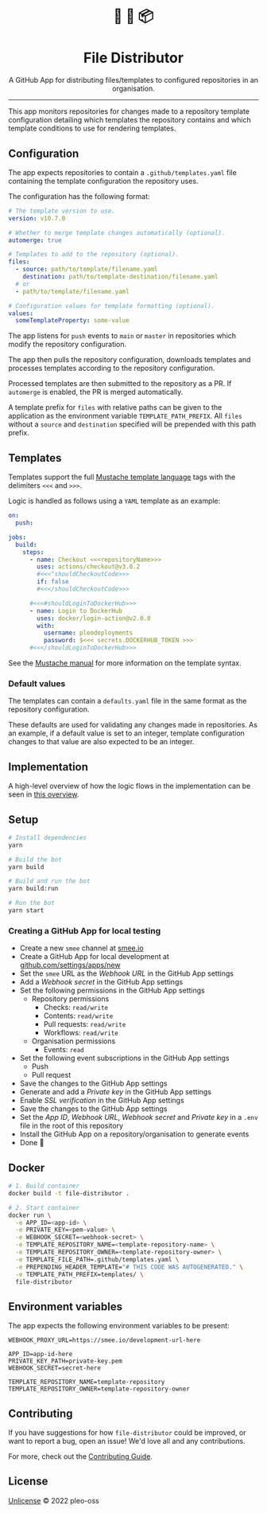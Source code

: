 <h1 align="center">
📄 🔄 📦
</h1>
<h1 align="center"> File Distributor</h1>

<p align="center">A GitHub App for distributing files/templates to configured repositories in an organisation.</p>

---

This app monitors repositories for changes made to a repository template configuration detailing which templates the repository contains and which template conditions to use for rendering templates.

## Configuration

The app expects repositories to contain a `.github/templates.yaml` file containing the template configuration the repository uses.

The configuration has the following format:

```yaml
# The template version to use.
version: v10.7.0

# Whether to merge template changes automatically (optional).
automerge: true

# Templates to add to the repository (optional).
files:
  - source: path/to/template/filename.yaml
    destination: path/to/template-destination/filename.yaml
  # or
  - path/to/template/filename.yaml

# Configuration values for template formatting (optional).
values:
  someTemplateProperty: some-value
```

The app listens for `push` events to `main` or `master` in repositories which modify the repository configuration.

The app then pulls the repository configuration, downloads templates and processes templates according to the repository configuration.

Processed templates are then submitted to the repository as a PR. If `automerge` is enabled, the PR is merged automatically.

A template prefix for `files` with relative paths can be given to the application as the environment variable `TEMPLATE_PATH_PREFIX`.
All `files` without a `source` and `destination` specified will be prepended with this path prefix.

## Templates

Templates support the full [Mustache template language](https://mustache.github.io) tags with the delimiters `<<<` and `>>>`.

Logic is handled as follows using a `YAML` template as an example:

```yaml
on:
  push:

jobs:
  build:
    steps:
      - name: Checkout <<<repositoryName>>>
        uses: actions/checkout@v3.0.2
        #<<<^shouldCheckoutCode>>>
        if: false
        #<<</shouldCheckoutCode>>>

      #<<<#shouldLoginToDockerHub>>>
      - name: Login to DockerHub
        uses: docker/login-action@v2.0.0
        with:
          username: pleodeployments
          password: $<<< secrets.DOCKERHUB_TOKEN >>>
      #<<</shouldLoginToDockerHub>>>
```

See the [Mustache manual](https://mustache.github.io/mustache.5.html) for more information on the template syntax.

### Default values

The templates can contain a `defaults.yaml` file in the same format as the repository configuration.

These defaults are used for validating any changes made in repositories. As an example, if a default value is set to an integer, template configuration changes to that value are also expected to be an integer.

## Implementation

A high-level overview of how the logic flows in the implementation can be seen in [this overview](docs/Overview.md).

## Setup

```sh
# Install dependencies
yarn

# Build the bot
yarn build

# Build and run the bot
yarn build:run

# Run the bot
yarn start
```

### Creating a GitHub App for local testing

- Create a new `smee` channel at [smee.io](https://smee.io/)
- Create a GitHub App for local development at [github.com/settings/apps/new](https://github.com/settings/apps/new)
- Set the `smee` URL as the _Webhook URL_ in the GitHub App settings
- Add a _Webhook secret_ in the GitHub App settings
- Set the following permissions in the GitHub App settings
  - Repository permissions
    - Checks: `read/write`
    - Contents: `read/write`
    - Pull requests: `read/write`
    - Workflows: `read/write`
  - Organisation permissions
    - Events: `read`
- Set the following event subscriptions in the GitHub App settings
  - Push
  - Pull request
- Save the changes to the GitHub App settings
- Generate and add a _Private key_ in the GitHub App settings
- Enable _SSL verification_ in the GitHub App settings
- Save the changes to the GitHub App settings
- Set the _App ID_, _Webhook URL_, _Webhook secret_ and _Private key_ in a `.env` file in the root of this repository
- Install the GitHub App on a repository/organisation to generate events
- Done 🎉

## Docker

```sh
# 1. Build container
docker build -t file-distributor .

# 2. Start container
docker run \
  -e APP_ID=<app-id> \
  -e PRIVATE_KEY=<pem-value> \
  -e WEBHOOK_SECRET=<webhook-secret> \
  -e TEMPLATE_REPOSITORY_NAME=<template-repository-name> \
  -e TEMPLATE_REPOSITORY_OWNER=<template-repository-owner> \
  -e TEMPLATE_FILE_PATH=.github/templates.yaml \
  -e PREPENDING_HEADER_TEMPLATE="# THIS CODE WAS AUTOGENERATED." \
  -e TEMPLATE_PATH_PREFIX=templates/ \
  file-distributor
```

## Environment variables

The app expects the following environment variables to be present:

```
WEBHOOK_PROXY_URL=https://smee.io/development-url-here

APP_ID=app-id-here
PRIVATE_KEY_PATH=private-key.pem
WEBHOOK_SECRET=secret-here

TEMPLATE_REPOSITORY_NAME=template-repository
TEMPLATE_REPOSITORY_OWNER=template-repository-owner
```

## Contributing

If you have suggestions for how `file-distributor` could be improved, or want to report a bug, open an issue! We'd love all and any contributions.

For more, check out the [Contributing Guide](CONTRIBUTING.md).

## License

[Unlicense](LICENSE) © 2022 pleo-oss
